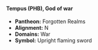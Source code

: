 #### Tempus (PHB), God of war
- **Pantheon:** Forgotten Realms
- **Alignment:** N
- **Domains:** War
- **Symbol:** Upright flaming sword